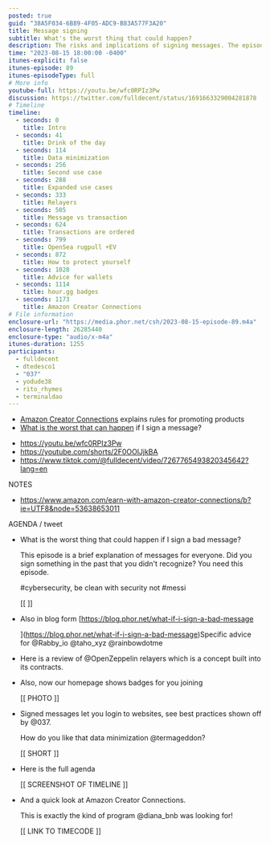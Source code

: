 ```yaml
---
posted: true
guid: "38A5F034-6B89-4F05-ADC9-B83A577F3A20"
title: Message signing
subtitle: What's the worst thing that could happen?
description: The risks and implications of signing messages. The episode aims to educate viewers on the importance of understanding what they sign online and the potential consequences of signing dubious content. Within the discussion, they touch on best practices for secure message signing, showcasing prime examples. Emphasis is given to data minimization practices and how certain programs, like Amazon Creator Connections, align with these principles. The episode also presents specific advice for various platforms and highlights the difference between messages and transactions, elucidating their sequential nature. Safety measures and wallet recommendations are provided to ensure cybersecurity.
time: "2023-08-15 18:00:00 -0400"
itunes-explicit: false
itunes-episode: 89
itunes-episodeType: full
# More info
youtube-full: https://youtu.be/wfc0RPIz3Pw
discussion: https://twitter.com/fulldecent/status/1691663329004281878
# Timeline
timeline:
  - seconds: 0
    title: Intro
  - seconds: 41
    title: Drink of the day
  - seconds: 114
    title: Data minimization
  - seconds: 256
    title: Second use case
  - seconds: 288
    title: Expanded use cases
  - seconds: 333
    title: Relayers
  - seconds: 505
    title: Message vs transaction
  - seconds: 624
    title: Transactions are ordered
  - seconds: 799
    title: OpenSea rugpull +EV
  - seconds: 872
    title: How to protect yourself
  - seconds: 1028
    title: Advice for wallets
  - seconds: 1114
    title: hour.gg badges
  - seconds: 1173
    title: Amazon Creator Connections
# File information
enclosure-url: "https://media.phor.net/csh/2023-08-15-episode-89.m4a"
enclosure-length: 26285440
enclosure-type: "audio/x-m4a"
itunes-duration: 1255
participants:
  - fulldecent
  - dtedesco1
  - "037"
  - yodude38
  - rito_rhymes
  - terminaldao
---
```


- [Amazon Creator Connections](https://www.amazon.com/earn-with-amazon-creator-connections/b?ie=UTF8&node=53638653011) explains rules for promoting products
- [What is the worst that can happen](https://blog.phor.net/what-if-i-sign-a-bad-message) if I sign a message?

<!--end of quick notes-->

- https://youtu.be/wfc0RPIz3Pw
- https://youtube.com/shorts/2F0OOlJjkBA 
- https://www.tiktok.com/@fulldecent/video/7267765493820345642?lang=en 

NOTES

- https://www.amazon.com/earn-with-amazon-creator-connections/b?ie=UTF8&node=53638653011

AGENDA / tweet

- What is the worst thing that could happen if I sign a bad message?

  This episode is a brief explanation of messages for everyone. Did you sign something in the past that you didn't recognize? You need this episode.

  \#cybersecurity, be clean with security not #messi

  [[ ]]

- Also in blog form [https://blog.phor.net/what-if-i-sign-a-bad-message

  ](https://blog.phor.net/what-if-i-sign-a-bad-message)Specific advice for @Rabby_io @taho_xyz @rainbowdotme

- Here is a review of @OpenZeppelin relayers which is a concept built into its contracts.

- Also, now our homepage shows badges for you joining

  [[ PHOTO ]]

- Signed messages let you login to websites, see best practices shown off by @037.

  How do you like that data minimization @termageddon?

  [[ SHORT ]]

- Here is the full agenda

  [[ SCREENSHOT OF TIMELINE  ]]

- And a quick look at Amazon Creator Connections.

  This is exactly the kind of program @diana_bnb was looking for!

  [[ LINK TO TIMECODE ]]
